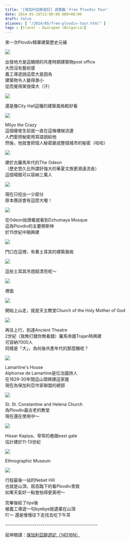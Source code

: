 ```yaml
---
title: '[保加利亞醉遊記] 遊覽篇：Free Plovdiv Tour'
date: 2014-05-18T22:00:00.000+08:00
draft: false
aliases: [ "/2014/05/free-plovdiv-tour.html" ]
tags : [travel - България (Bulgaria)]
---
```


來一次Plovdiv精華建築歷史元補  

![](/images/bulgaria4d1.jpg)

出發地方是這醜陋的共產時期建築物post office  
大而沒有藝術感  
義工導遊說這麼大是因為  
建築物令人變得渺小  
從而覺得黨很偉大（汗）  

![](/images/bulgaria4d2.jpg)

還是像City Hall這種的建築風格較好看  

![](/images/bulgaria4d3.jpg)

Milyo the Crazy  
這個傻佬生前就一直在這條樓梯流連  
人們愛把秘密用耳語說給他  
然後，他就會把個人秘密變成整個城市的秘密（哈哈）  

![](/images/bulgaria4d4.jpg)

建於古羅馬年代的The Odeon  
（歷史悠久比所謂好強大的華夏文族更源遠流長）  
這個場館可以容納三萬人  

![](/images/bulgaria4d5.jpg)

現在只挖出一少部分  
原本應該會有這麼大喔！  

![](/images/bulgaria4d6.jpg)

在Odeon抬頭看就看到Dzhumaya Mosque  
這為Plovdiv的主要穆斯林  
於15世紀中期興建  

![](/images/bulgaria4d7.jpg)

門口在這裡，有著土耳其的建築風格  

![](/images/bulgaria4d8.jpg)

這些土耳其吊燈超漂亮呢～  

![](/images/bulgaria4d9.jpg)

裡面  

![](/images/bulgaria4d10.jpg)

開始上山走，就是天主教堂Church of the Holy Mother of God  

![](/images/bulgaria4d11.jpg)

再往上行，到達Ancient Theatre  
2世紀（我無打錯你無看錯）羅馬帝國Trajan時興建  
可容納7000人  
同樣是「大」，為何後共產年代的那麼醜呢？  

![](/images/bulgaria4d12.jpg)

Lamartine's House  
Alphonse de Lamartine是位法國詩人  
在1829-30年間這山頭興建這家屋  
現在為保加利亞作家聯盟的總部  

![](/images/bulgaria4d13.jpg)

St. St. Constantine and Helena Church  
為Plovdiv最古老的教堂  
現在還在使用中～  

![](/images/bulgaria4d14.jpg)

Hissar Kapiya，窄窄的巷跟east gate  
估計建於11-13世紀  

![](/images/bulgaria4d15.jpg)

Ethnographic Museum  

![](/images/bulgaria4d16.jpg)

行程最後一站的Nebet Hill  
也就是山頂，居高臨下的看Plovdiv景致  
如果天氣好一點會拍得更美吧～  
  
完畢後給了tips後  
被義工導遊一句byebye就遺棄在山頂  
吖～ 還是慢慢往下走找去吃下午茶  
  
\-----------------------------------------------  
  
延伸閱讀：[保加利亞醉遊記（14D16N）](https://hidie.net/bulgaria14d16n/)
